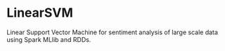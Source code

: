 # LinearSVM
Linear Support Vector Machine for sentiment analysis of large scale data using Spark MLlib and RDDs. 
